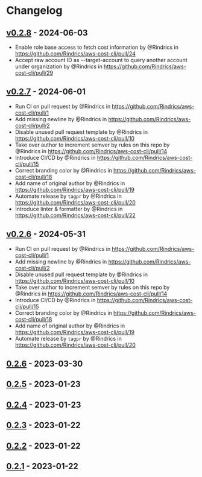 # Changelog

## [v0.2.8](https://github.com/Rindrics/aws-cost-cli/compare/v0.2.7...v0.2.8) - 2024-06-03
- Enable role base access to fetch cost information by @Rindrics in https://github.com/Rindrics/aws-cost-cli/pull/24
- Accept raw account ID as --target-account to query another account under organization by @Rindrics in https://github.com/Rindrics/aws-cost-cli/pull/29

## [v0.2.7](https://github.com/Rindrics/aws-cost-cli/compare/0.2.6...v0.2.7) - 2024-06-01
- Run CI on pull request by @Rindrics in https://github.com/Rindrics/aws-cost-cli/pull/1
- Add missing newline by @Rindrics in https://github.com/Rindrics/aws-cost-cli/pull/2
- Disable unused pull request template by @Rindrics in https://github.com/Rindrics/aws-cost-cli/pull/10
- Take over author to increment semver by rules on this repo by @Rindrics in https://github.com/Rindrics/aws-cost-cli/pull/14
- Introduce CI/CD by @Rindrics in https://github.com/Rindrics/aws-cost-cli/pull/15
- Correct branding color by @Rindrics in https://github.com/Rindrics/aws-cost-cli/pull/18
- Add name of original author by @Rindrics in https://github.com/Rindrics/aws-cost-cli/pull/19
- Automate release by `tagpr` by @Rindrics in https://github.com/Rindrics/aws-cost-cli/pull/20
- Introduce linter & formatter by @Rindrics in https://github.com/Rindrics/aws-cost-cli/pull/22

## [v0.2.6](https://github.com/Rindrics/aws-cost-cli/compare/0.2.6...v0.2.6) - 2024-05-31
- Run CI on pull request by @Rindrics in https://github.com/Rindrics/aws-cost-cli/pull/1
- Add missing newline by @Rindrics in https://github.com/Rindrics/aws-cost-cli/pull/2
- Disable unused pull request template by @Rindrics in https://github.com/Rindrics/aws-cost-cli/pull/10
- Take over author to increment semver by rules on this repo by @Rindrics in https://github.com/Rindrics/aws-cost-cli/pull/14
- Introduce CI/CD by @Rindrics in https://github.com/Rindrics/aws-cost-cli/pull/15
- Correct branding color by @Rindrics in https://github.com/Rindrics/aws-cost-cli/pull/18
- Add name of original author by @Rindrics in https://github.com/Rindrics/aws-cost-cli/pull/19
- Automate release by `tagpr` by @Rindrics in https://github.com/Rindrics/aws-cost-cli/pull/20

## [0.2.6](https://github.com/Rindrics/aws-cost-cli/compare/0.2.5...0.2.6) - 2023-03-30

## [0.2.5](https://github.com/Rindrics/aws-cost-cli/compare/0.2.4...0.2.5) - 2023-01-23

## [0.2.4](https://github.com/Rindrics/aws-cost-cli/compare/0.2.3...0.2.4) - 2023-01-23

## [0.2.3](https://github.com/Rindrics/aws-cost-cli/compare/0.2.2...0.2.3) - 2023-01-22

## [0.2.2](https://github.com/Rindrics/aws-cost-cli/compare/0.2.1...0.2.2) - 2023-01-22

## [0.2.1](https://github.com/Rindrics/aws-cost-cli/commits/0.2.1) - 2023-01-22
